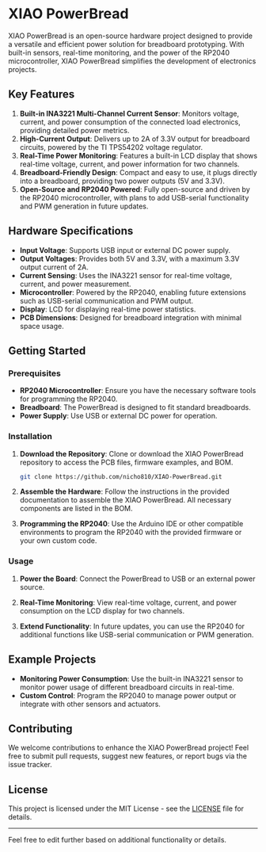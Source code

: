# XIAO PowerBread

XIAO PowerBread is an open-source hardware project designed to provide a versatile and efficient power solution for breadboard prototyping. With built-in sensors, real-time monitoring, and the power of the RP2040 microcontroller, XIAO PowerBread simplifies the development of electronics projects.

## Key Features

1. **Built-in INA3221 Multi-Channel Current Sensor**: Monitors voltage, current, and power consumption of the connected load electronics, providing detailed power metrics.
2. **High-Current Output**: Delivers up to 2A of 3.3V output for breadboard circuits, powered by the TI TPS54202 voltage regulator.
3. **Real-Time Power Monitoring**: Features a built-in LCD display that shows real-time voltage, current, and power information for two channels.
4. **Breadboard-Friendly Design**: Compact and easy to use, it plugs directly into a breadboard, providing two power outputs (5V and 3.3V).
5. **Open-Source and RP2040 Powered**: Fully open-source and driven by the RP2040 microcontroller, with plans to add USB-serial functionality and PWM generation in future updates.

## Hardware Specifications

- **Input Voltage**: Supports USB input or external DC power supply.
- **Output Voltages**: Provides both 5V and 3.3V, with a maximum 3.3V output current of 2A.
- **Current Sensing**: Uses the INA3221 sensor for real-time voltage, current, and power measurement.
- **Microcontroller**: Powered by the RP2040, enabling future extensions such as USB-serial communication and PWM output.
- **Display**: LCD for displaying real-time power statistics.
- **PCB Dimensions**: Designed for breadboard integration with minimal space usage.

## Getting Started

### Prerequisites

- **RP2040 Microcontroller**: Ensure you have the necessary software tools for programming the RP2040.
- **Breadboard**: The PowerBread is designed to fit standard breadboards.
- **Power Supply**: Use USB or external DC power for operation.

### Installation

1. **Download the Repository**:
   Clone or download the XIAO PowerBread repository to access the PCB files, firmware examples, and BOM.

   ```bash
   git clone https://github.com/nicho810/XIAO-PowerBread.git
   ```

2. **Assemble the Hardware**:
   Follow the instructions in the provided documentation to assemble the XIAO PowerBread. All necessary components are listed in the BOM.

3. **Programming the RP2040**:
   Use the Arduino IDE or other compatible environments to program the RP2040 with the provided firmware or your own custom code.

### Usage

1. **Power the Board**:
   Connect the PowerBread to USB or an external power source.

2. **Real-Time Monitoring**:
   View real-time voltage, current, and power consumption on the LCD display for two channels.

3. **Extend Functionality**:
   In future updates, you can use the RP2040 for additional functions like USB-serial communication or PWM generation.

## Example Projects

- **Monitoring Power Consumption**: Use the built-in INA3221 sensor to monitor power usage of different breadboard circuits in real-time.
- **Custom Control**: Program the RP2040 to manage power output or integrate with other sensors and actuators.

## Contributing

We welcome contributions to enhance the XIAO PowerBread project! Feel free to submit pull requests, suggest new features, or report bugs via the issue tracker.

## License

This project is licensed under the MIT License - see the [LICENSE](./LICENSE) file for details.

---

Feel free to edit further based on additional functionality or details.